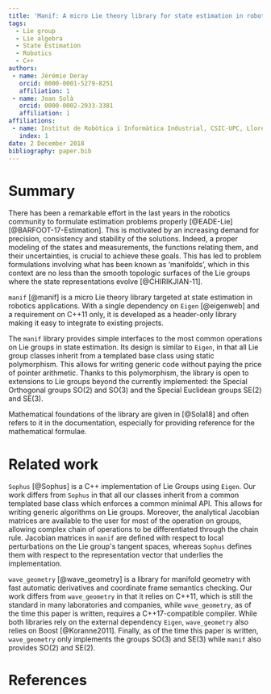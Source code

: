 ```yaml
---
title: 'Manif: A micro Lie theory library for state estimation in robotics applications'
tags:
  - Lie group
  - Lie algebra
  - State Estimation
  - Robotics
  - C++
authors:
 - name: Jérémie Deray
   orcid: 0000-0001-5279-8251
   affiliation: 1
 - name: Joan Solà
   orcid: 0000-0002-2933-3381
   affiliation: 1
affiliations:
 - name: Institut de Robòtica i Informàtica Industrial, CSIC-UPC, Llorens Artigas 4-6, 08028, Barcelona, Spain.
   index: 1
date: 2 December 2018
bibliography: paper.bib
---
```


# Summary

There has been a remarkable effort in the last years in
the robotics community to formulate estimation problems
properly [@EADE-Lie][@BARFOOT-17-Estimation].
This is motivated by an increasing demand for
precision, consistency and stability of the solutions.
Indeed, a proper modeling of the states and measurements,
the functions relating them, and their uncertainties,
is crucial to achieve these goals.
This has led to problem formulations involving what has been
known as ‘manifolds’, which in this context are no less
than the smooth topologic surfaces of the Lie groups where
the state representations evolve [@CHIRIKJIAN-11].

`manif` [@manif] is a micro Lie theory library targeted at
state estimation in robotics applications.
With a single dependency on `Eigen` [@eigenweb] and
a requirement on C++11 only, it is
developed as a header-only library making
it easy to integrate to existing projects.

The `manif` library provides simple interfaces to
the most common operations on Lie groups in state estimation.
Its design is similar to `Eigen`, in that all Lie group classes inherit
from a templated base class using static polymorphism.
This allows for writing generic code without
paying the price of pointer arithmetic.
Thanks to this polymorphism, the library is open to extensions to
Lie groups beyond the currently implemented:
the Special Orthogonal groups SO(2) and SO(3) and the
Special Euclidean groups SE(2) and SE(3).

Mathematical foundations of the library are given in [@Sola18]
and often refers to it in the documentation,
especially for providing reference for the mathematical formulae.

# Related work

`Sophus` [@Sophus] is a C++ implementation of Lie Groups using `Eigen`.
Our work differs from `Sophus` in that all our classes inherit from
a common templated base class which enforces a common minimal API.
This allows for writing generic algorithms on Lie groups.
Moreover, the analytical Jacobian matrices are available to the user
for most of the operation on groups,
allowing complex chain of operations to be differentiated through the chain rule.
Jacobian matrices in `manif` are defined with respect to local
perturbations on the Lie group's tangent spaces,
whereas `Sophus` defines them with respect
to the representation vector that underlies the implementation.

`wave_geometry` [@wave_geometry] is a library for
manifold geometry with fast automatic derivatives
and coordinate frame semantics checking.
Our work differs from `wave_geometry` in that it relies on
C++11, which is still the standard in many laboratories and companies, while
`wave_geometry`, as of the time this paper is written,
requires a C++17-compatible compiler.
While both libraries rely on the external dependency `Eigen`,
`wave_geometry` also relies on Boost [@Koranne2011].
Finally, as of the time this paper is written, `wave_geometry` only implements
the groups SO(3) and SE(3) while `manif` also provides SO(2) and SE(2).

# References
